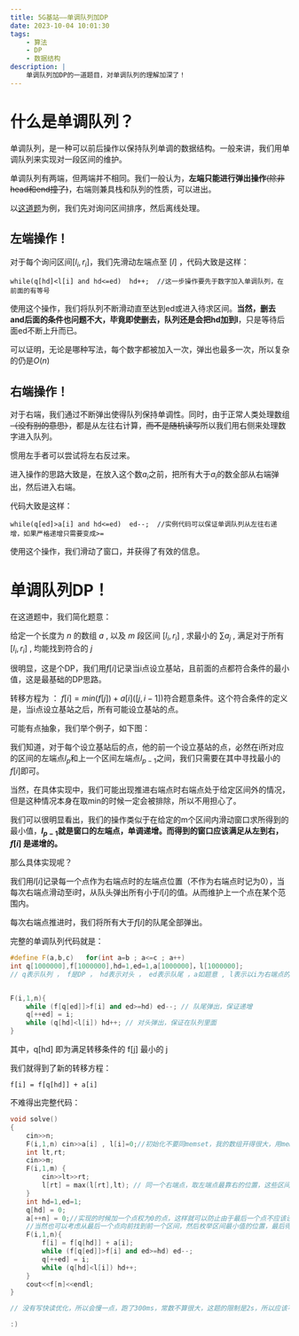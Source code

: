 ```yaml
---
title: 5G基站——单调队列加DP
date: 2023-10-04 10:01:30
tags: 
    - 算法
    - DP
    - 数据结构
description: |
    单调队列加DP的一道题目，对单调队列的理解加深了！
---
```

# 什么是单调队列？
单调队列，是一种可以前后操作以保持队列单调的数据结构。一般来讲，我们用单调队列来实现对一段区间的维护。

单调队列有两端，但两端并不相同。我们一般认为，**左端只能进行弹出操作**~~(除非head和end撞了)~~，右端则兼具栈和队列的性质，可以进出。

以[这道题](https://www.luogu.com.cn/record/108134892)为例，我们先对询问区间排序，然后离线处理。

## 左端操作！

对于每个询问区间$[l_{i},r_{i}]$，我们先滑动左端点至 $[l]$ ，代码大致是这样：

`while(q[hd]<l[i] and hd<=ed)  hd++;  //这一步操作要先于数字加入单调队列，在前面的有等号`

使用这个操作，我们将队列不断滑动直至达到ed或进入待求区间。__当然，删去and后面的条件也问题不大，毕竟即使删去，队列还是会把hd加到l__，只是等待后面ed不断上升而已。

可以证明，无论是哪种写法，每个数字都被加入一次，弹出也最多一次，所以复杂的仍是$O(n)$

## 右端操作！

对于右端，我们通过不断弹出使得队列保持单调性。同时，由于正常人类处理数组~~（没有别的意思）~~，都是从左往右计算，~~而不是随机读写~~所以我们用右侧来处理数字进入队列。

惯用左手者可以尝试将左右反过来。

进入操作的思路大致是，在放入这个数$a_{i}$之前，把所有大于$a_{i}$的数全部从右端弹出，然后进入右端。

代码大致是这样：

`while(q[ed]>a[i] and hd<=ed)  ed--;  //实例代码可以保证单调队列从左往右递增，如果严格递增只需要变成>=`

使用这个操作，我们滑动了窗口，并获得了有效的信息。

# 单调队列DP！

在这道题中，我们简化题意：

给定一个长度为 $n$ 的数组 $a$ , 以及 $m$ 段区间 $[l_{i},r_{i}]$ , 求最小的 $\sum a_{j}$ , 满足对于所有 $[l_{i},r_{i}]$ , 均能找到符合的 $j$

很明显，这是个DP，我们用$f[i]$记录当i点设立基站，且前面的点都符合条件的最小值，这是最基础的DP思路。

转移方程为 ： $f[i] = min(f[j])+a[i]  ([j,i-1])$符合题意条件。这个符合条件的定义是，当i点设立基站之后，所有可能设立基站的点。

可能有点抽象，我们举个例子，如下图：



我们知道，对于每个设立基站后的点，他的前一个设立基站的点，必然在i所对应的区间的左端点$l_{p}$和上一个区间左端点$l_{p-1}$之间，我们只需要在其中寻找最小的$f[i]$即可。

当然，在具体实现中，我们可能出现推进右端点时右端点处于给定区间外的情况，但是这种情况本身在取min的时候一定会被排除，所以不用担心了。

我们可以很明显看出，我们的操作类似于在给定的m个区间内滑动窗口求所得到的最小值，**$l_{p-1}$就是窗口的左端点，单调递增。而得到的窗口应该满足从左到右，$f[i]$ 是递增的。**

那么具体实现呢？

我们用$l[i]$记录每一个点作为右端点时的左端点位置（不作为右端点时记为0），当每次右端点滑动至i时，从队头弹出所有小于$l[i]$的值。从而维护上一个点在某个范围内。

每次右端点推进时，我们将所有大于$f[i]$的队尾全部弹出。

完整的单调队列代码就是：

```cpp
#define F(a,b,c)   for(int a=b ; a<=c ; a++)
int q[1000000],f[1000000],hd=1,ed=1,a[1000000]，l[1000000]; 
// q表示队列 ， f是DP ， hd表示对头 ， ed表示队尾 ，a如题意 , l表示以i为右端点的左端点位置


F(i,1,n){
	while (f[q[ed]]>f[i] and ed>=hd) ed--; // 队尾弹出，保证递增
	q[++ed] = i;
	while (q[hd]<l[i]) hd++; // 对头弹出，保证在队列里面
}
```

其中，q[hd] 即为满足转移条件的 f[j] 最小的 j

我们就得到了新的转移方程：

`f[i] = f[q[hd]] + a[i]`

不难得出完整代码：

```cpp
void solve()
{
	cin>>n;
	F(i,1,n) cin>>a[i] , l[i]=0;//初始化不要同memset，我的数组开得很大，用memset频繁初始化用不到的位置会T
	int lt,rt;
	cin>>m;
	F(i,1,m) {
	    cin>>lt>>rt;
	    l[rt] = max(l[rt],lt); // 同一个右端点，取左端点最靠右的位置，这些区间可以被缩成一个区间。可以证明这样是最优的
	}
	int hd=1,ed=1;
	q[hd] = 0;
	a[++n] = 0;//实现的时候加一个点权为0的点，这样就可以防止由于最后一个点不应该设基站导致的问题。
    //当然也可以考虑从最后一个点向前找到前一个区间，然后枚举区间最小值的位置，最后得出答案。
	F(i,1,n){
	    f[i] = f[q[hd]] + a[i];
	    while (f[q[ed]]>f[i] and ed>=hd) ed--;
	    q[++ed] = i;
	    while (q[hd]<l[i]) hd++;
	}
	cout<<f[n]<<endl;
}

// 没有写快读优化，所以会慢一点，跑了300ms，常数不算很大，这题的限制是2s，所以应该不会T，单次操作复杂度O(n+m)

:)
```
